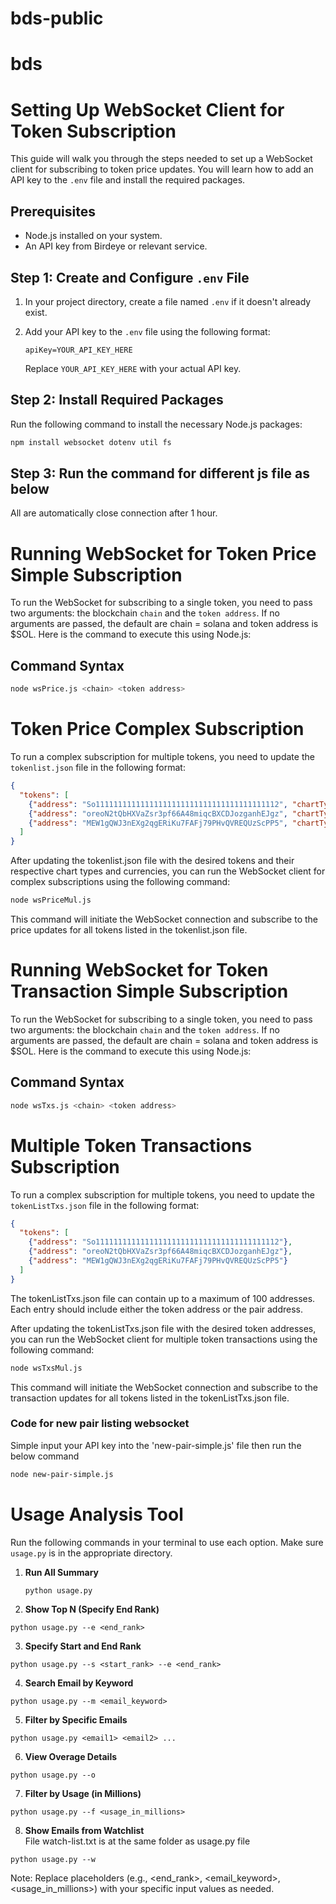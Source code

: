 # bds-public

# bds

# Setting Up WebSocket Client for Token Subscription

This guide will walk you through the steps needed to set up a WebSocket client for subscribing to token price updates. You will learn how to add an API key to the `.env` file and install the required packages.

## Prerequisites

- Node.js installed on your system.
- An API key from Birdeye or relevant service.

## Step 1: Create and Configure `.env` File

1. In your project directory, create a file named `.env` if it doesn't already exist.
2. Add your API key to the `.env` file using the following format:

    ```plaintext
    apiKey=YOUR_API_KEY_HERE
    ```

    Replace `YOUR_API_KEY_HERE` with your actual API key.

## Step 2: Install Required Packages

Run the following command to install the necessary Node.js packages:

```bash
npm install websocket dotenv util fs
```

## Step 3: Run the command for different js file as below
All are automatically close connection after 1 hour.

# Running WebSocket for Token Price Simple Subscription

To run the WebSocket for subscribing to a single token, you need to pass two arguments: the blockchain `chain` and the `token address`. If no arguments are passed, the default are chain = solana and token address is $SOL. Here is the command to execute this using Node.js:

## Command Syntax

```bash
node wsPrice.js <chain> <token address>
```
# Token Price Complex Subscription

To run a complex subscription for multiple tokens, you need to update the `tokenlist.json` file in the following format:

```json
{
  "tokens": [
    {"address": "So11111111111111111111111111111111111111112", "chartType": "1m", "currency": "usd"},
    {"address": "oreoN2tQbHXVaZsr3pf66A48miqcBXCDJozganhEJgz", "chartType": "1m", "currency": "usd"},
    {"address": "MEW1gQWJ3nEXg2qgERiKu7FAFj79PHvQVREQUzScPP5", "chartType": "1m", "currency": "usd"}
  ]
}
```
After updating the tokenlist.json file with the desired tokens and their respective chart types and currencies, you can run the WebSocket client for complex subscriptions using the following command:

```bash
node wsPriceMul.js
```
This command will initiate the WebSocket connection and subscribe to the price updates for all tokens listed in the tokenlist.json file.

# Running WebSocket for Token Transaction Simple Subscription

To run the WebSocket for subscribing to a single token, you need to pass two arguments: the blockchain `chain` and the `token address`. If no arguments are passed, the default are chain = solana and token address is $SOL. Here is the command to execute this using Node.js:

## Command Syntax

```bash
node wsTxs.js <chain> <token address>
```

# Multiple Token Transactions Subscription

To run a complex subscription for multiple tokens, you need to update the `tokenListTxs.json` file in the following format:

```json
{
  "tokens": [
    {"address": "So11111111111111111111111111111111111111112"},
    {"address": "oreoN2tQbHXVaZsr3pf66A48miqcBXCDJozganhEJgz"},
    {"address": "MEW1gQWJ3nEXg2qgERiKu7FAFj79PHvQVREQUzScPP5"}
  ]
}
```
The tokenListTxs.json file can contain up to a maximum of 100 addresses. Each entry should include either the token address or the pair address.

After updating the tokenListTxs.json file with the desired token addresses, you can run the WebSocket client for multiple token transactions using the following command:

```bash
node wsTxsMul.js
```
This command will initiate the WebSocket connection and subscribe to the transaction updates for all tokens listed in the tokenListTxs.json file.

### Code for new pair listing websocket
Simple input your API key into the 'new-pair-simple.js' file then run the below command
```bash
node new-pair-simple.js
```

# Usage Analysis Tool

Run the following commands in your terminal to use each option. Make sure `usage.py` is in the appropriate directory.

1. **Run All Summary**
   ```
   python usage.py
   ```
2. **Show Top N (Specify End Rank)**

```python usage.py --e <end_rank>```

3. **Specify Start and End Rank**

```python usage.py --s <start_rank> --e <end_rank>```

4. **Search Email by Keyword**
```
python usage.py --m <email_keyword>
```
5. **Filter by Specific Emails**
```
python usage.py <email1> <email2> ...
```
6. **View Overage Details**
```
python usage.py --o
```
7. **Filter by Usage (in Millions)**
```
python usage.py --f <usage_in_millions>
```
8. **Show Emails from Watchlist** <br>
File watch-list.txt is at the same folder as usage.py file
```
python usage.py --w
```
Note: Replace placeholders (e.g., <end_rank>, <email_keyword>, <usage_in_millions>) with your specific input values as needed.
